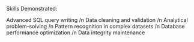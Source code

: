 Skills Demonstrated:

Advanced SQL query writing /n
Data cleaning and validation /n
Analytical problem-solving /n
Pattern recognition in complex datasets /n
Database performance optimization /n
Data integrity maintenance
